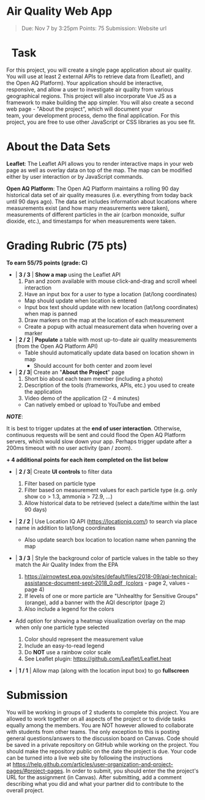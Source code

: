 Air Quality Web App
===================


>Due: Nov 7 by 3:25pm
>Points: 75
>Submission: Website url

 
Task
===================
  For this project, you will create a single page application about air quality. You will use at least 2 external APIs to retrieve data from (Leaflet), and the Open AQ Platform). Your application should be interactive, responsive, and allow a user to investigate air quality from various geographical regions. This project will also incorporate Vue JS as a framework to make building the app simpler. You will also create a second web page - "About the project", which will document your team, your development process, demo the final application. For this project, you are free to use other JavaScript or CSS libraries as you see fit.

About the Data Sets
===================

**Leaflet**:
  The Leaflet API allows you to render interactive maps in your web page as well as overlay data on top of the map. The map can be modified either by user interaction or by JavaScript commands.
  
**Open AQ Platform**:
  The Open AQ Platform maintains a rolling 90 day historical data set of air quality measures (i.e. everything from today back until 90 days ago). The data set includes information about locations where measurements exist (and how many measurements were taken), measurements of different particles in the air (carbon monoxide, sulfur dioxide, etc.), and timestamps for when measurements were taken.

Grading Rubric (75 pts)
===================

**To earn 55/75 points (grade: C)**
  * | **3 / 3** | **Show a map** using the Leaflet API
    1. Pan and zoom available with mouse click-and-drag and scroll wheel interaction 
    2. Have an input box for a user to type a location (lat/long coordinates)
      * Map should update when location is entered
      * Input box text should update with new location (lat/long coordinates) when map is panned
    3. Draw markers on the map at the location of each measurement
      * Create a popup with actual measurement data when hovering over a marker
  * | **2 / 2** | **Populate** a table with most up-to-date air quality measurements (from the Open AQ Platform API)
    * Table should automatically update data based on location shown in map
      * Should account for both center and zoom level
  * | **2 / 3**| Create an "**About the Project**" page
    1. Short bio about each team member (including a photo)
    2. Description of the tools (frameworks, APIs, etc.) you used to create the application
    3. Video demo of the application (2 - 4 minutes)
      * Can natively embed or upload to YouTube and embed
	  
***NOTE***: 

It is best to trigger updates at the **end of user interaction**. Otherwise, continuous requests will be sent and could flood the Open AQ Platform servers, which would slow down your app. Perhaps trigger update after a 200ms timeout with no user activity (pan / zoom).

**+ 4 additional points for each item completed on the list below**

  * | **2 / 3**| Create **UI controls** to filter data
    1. Filter based on particle type
    2. Filter based on measurement values for each particle type (e.g. only show co > 1.3, ammonia > 72.9, ...)
    3. Allow historical data to be retrieved (select a date/time within the last 90 days)
	
  * | **2 / 2** | Use Location IQ API (https://locationiq.com/) to search via place name in addition to lat/long coordinates
    * Also update search box location to location name when panning the map
	
  * | **3 / 3** | Style the background color of particle values in the table so they match the Air Quality Index from the EPA
    1. https://airnowtest.epa.gov/sites/default/files/2018-09/aqi-technical-assistance-document-sept-2018_0.pdf  (colors - page 2, values - page 4)
    2. If levels of one or more particle are "Unhealthy for Sensitive Groups" (orange), add a banner with the AQI descriptor (page 2)
    3. Also include a legend for the colors

  * Add option for showing a heatmap visualization overlay on the map when only one particle type selected
    1. Color should represent the measurement value
    2. Include an easy-to-read legend
    3. Do **NOT** use a rainbow color scale
    4. See Leaflet plugin: https://github.com/Leaflet/Leaflet.heat
	
	
  * | **1 / 1** | Allow map (along with the location input box) to go **fullscreen**

Submission
===================
  You will be working in groups of 2 students to complete this project. You are allowed to work together on all aspects of the project or to divide tasks equally among the members. You are NOT however allowed to collaborate with students from other teams. The only exception to this is posting general questions/answers to the discussion board on Canvas.
  Code should be saved in a private repository on GitHub while working on the project. You should make the repository public on the date the project is due. Your code can be turned into a live web site by following the instructions at https://help.github.com/articles/user-organization-and-project-pages/#project-pages. In order to submit, you should enter the the project's URL for the assignment (in Canvas). After submitting, add a comment describing what you did and what your partner did to contribute to the overall project.
